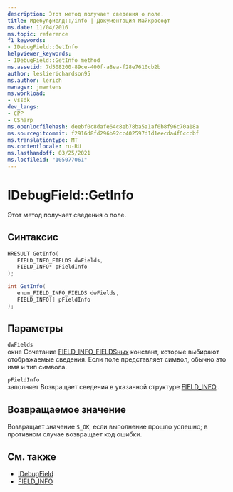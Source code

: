 ```yaml
---
description: Этот метод получает сведения о поле.
title: Идебугфиелд::/info | Документация Майкрософт
ms.date: 11/04/2016
ms.topic: reference
f1_keywords:
- IDebugField::GetInfo
helpviewer_keywords:
- IDebugField::GetInfo method
ms.assetid: 7d508200-89ce-400f-a8ea-f28e7610cb2b
author: leslierichardson95
ms.author: lerich
manager: jmartens
ms.workload:
- vssdk
dev_langs:
- CPP
- CSharp
ms.openlocfilehash: deebf0c8dafe64c8eb78ba5a1af0b8f96c70a18a
ms.sourcegitcommit: f2916d8fd296b92cc402597d1d1eecda4f6cccbf
ms.translationtype: MT
ms.contentlocale: ru-RU
ms.lasthandoff: 03/25/2021
ms.locfileid: "105077061"
---
```

# <a name="idebugfieldgetinfo"></a>IDebugField::GetInfo
Этот метод получает сведения о поле.

## <a name="syntax"></a>Синтаксис

```cpp
HRESULT GetInfo( 
   FIELD_INFO_FIELDS dwFields,
   FIELD_INFO* pFieldInfo
);
```

```csharp
int GetInfo(
   enum_FIELD_INFO_FIELDS dwFields,
   FIELD_INFO[] pFieldInfo
);
```

## <a name="parameters"></a>Параметры
`dwFields`\
окне Сочетание [FIELD_INFO_FIELDSных](../../../extensibility/debugger/reference/field-info-fields.md) констант, которые выбирают отображаемые сведения. Если поле представляет символ, обычно это имя и тип символа.

`pFieldInfo`\
заполняет Возвращает сведения в указанной структуре [FIELD_INFO](../../../extensibility/debugger/reference/field-info.md) .

## <a name="return-value"></a>Возвращаемое значение
 Возвращает значение `S_OK`, если выполнение прошло успешно; в противном случае возвращает код ошибки.

## <a name="see-also"></a>См. также
- [IDebugField](../../../extensibility/debugger/reference/idebugfield.md)
- [FIELD_INFO](../../../extensibility/debugger/reference/field-info.md)
